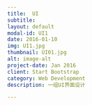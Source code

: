 ```yaml
---
title:  UI
subtitle:  
layout: default
modal-id: UI1
date: 2016-01-10
img: UI1.jpg
thumbnail: UI01.jpg
alt: image-alt
project-date: Jan 2016
client: Start Bootstrap
category: Web Development
description: 一组UI界面设计

---
```

